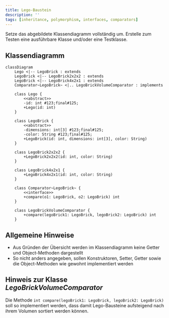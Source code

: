 ```yaml
---
title: Lego-Baustein
description: ''
tags: [inheritance, polymorphism, interfaces, comparators]
---
```


Setze das abgebildete Klassendiagramm vollständig um. Erstelle zum Testen eine
ausführbare Klasse und/oder eine Testklasse.

## Klassendiagramm

```mermaid
classDiagram
    Lego <|-- LegoBrick : extends
    LegoBrick <|-- LegoBrick2x2x2 : extends
    LegoBrick <|-- LegoBrick4x2x1 : extends
    Comparator~LegoBrick~ <|.. LegoBrickVolumeComparator : implements

    class Lego {
        <<abstract>>
        -id: int #123;final#125;
        +Lego(id: int)
    }

    class LegoBrick {
        <<abstract>>
        -dimensions: int[3] #123;final#125;
        -color: String #123;final#125;
        +LegoBrick(id: int, dimensions: int[3], color: String)
    }

    class LegoBrick2x2x2 {
        +LegoBrick2x2x2(id: int, color: String)
    }

    class LegoBrick4x2x1 {
        +LegoBrick4x2x1(id: int, color: String)
    }

    class Comparator~LegoBrick~ {
        <<interface>>
        +compare(o1: LegoBrick, o2: LegoBrick) int
    }

    class LegoBrickVolumeComparator {
        +compare(legoBrick1: LegoBrick, legoBrick2: LegoBrick) int
    }
```

## Allgemeine Hinweise

- Aus Gründen der Übersicht werden im Klassendiagramm keine Getter und
  Object-Methoden dargestellt
- So nicht anders angegeben, sollen Konstruktoren, Setter, Getter sowie die
  Object-Methoden wie gewohnt implementiert werden

## Hinweis zur Klasse _LegoBrickVolumeComparator_

Die Methode `int compare(legoBrick1: LegoBrick, legoBrick2: LegoBrick)` soll so
implementiert werden, dass damit Lego-Bausteine aufsteigend nach ihrem Volumen
sortiert werden können.
